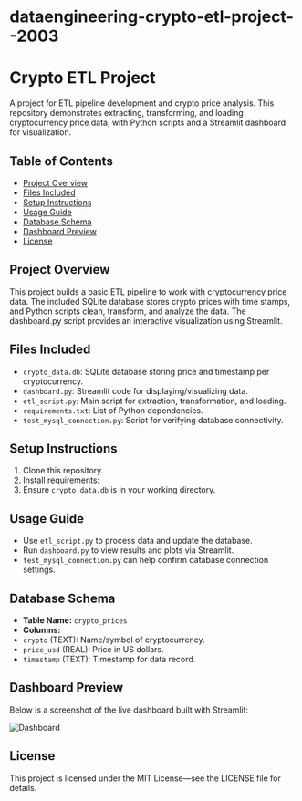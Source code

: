 # dataengineering-crypto-etl-project--2003
# Crypto ETL Project

A project for ETL pipeline development and crypto price analysis. This repository demonstrates extracting, transforming, and loading cryptocurrency price data, with Python scripts and a Streamlit dashboard for visualization.

## Table of Contents

- [Project Overview](#project-overview)
- [Files Included](#files-included)
- [Setup Instructions](#setup-instructions)
- [Usage Guide](#usage-guide)
- [Database Schema](#database-schema)
- [Dashboard Preview](#dashboard-preview)
- [License](#license)

## Project Overview

This project builds a basic ETL pipeline to work with cryptocurrency price data. The included SQLite database stores crypto prices with time stamps, and Python scripts clean, transform, and analyze the data. The dashboard.py script provides an interactive visualization using Streamlit.

## Files Included

- `crypto_data.db`: SQLite database storing price and timestamp per cryptocurrency.
- `dashboard.py`: Streamlit code for displaying/visualizing data.
- `etl_script.py`: Main script for extraction, transformation, and loading.
- `requirements.txt`: List of Python dependencies.
- `test_mysql_connection.py`: Script for verifying database connectivity.

## Setup Instructions

1. Clone this repository.
2. Install requirements:
3. Ensure `crypto_data.db` is in your working directory.

## Usage Guide

- Use `etl_script.py` to process data and update the database.
- Run `dashboard.py` to view results and plots via Streamlit.
- `test_mysql_connection.py` can help confirm database connection settings.

## Database Schema

- **Table Name:** `crypto_prices`
- **Columns:**
- `crypto` (TEXT): Name/symbol of cryptocurrency.
- `price_usd` (REAL): Price in US dollars.
- `timestamp` (TEXT): Timestamp for data record.

## Dashboard Preview

Below is a screenshot of the live dashboard built with Streamlit:

![Dashboard](visualisation.jpg)

## License

This project is licensed under the MIT License—see the LICENSE file for details.
